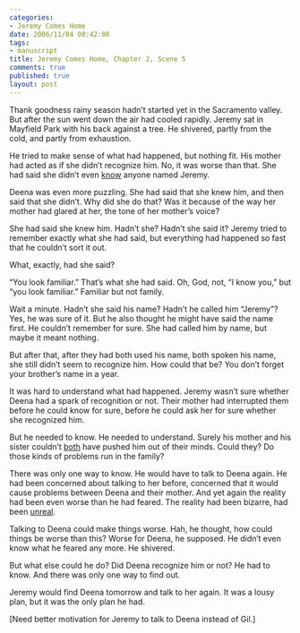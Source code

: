 ```yaml
--- 
categories: 
- Jeremy Comes Home
date: 2006/11/04 00:42:00
tags: 
- manuscript
title: Jeremy Comes Home, Chapter 2, Scene 5
comments: true
published: true
layout: post
---
```


Thank goodness rainy season hadn’t started yet in the Sacramento valley.  But after the sun went down the air had cooled rapidly.  Jeremy sat in Mayfield Park with his back against a tree.  He shivered, partly from the cold, and partly from exhaustion.

He tried to make sense of what had happened, but nothing fit.  His mother had acted as if she didn’t recognize him.  No, it was worse than that.  She had said she didn’t even <u>know</u> anyone named Jeremy.

Deena was even more puzzling.  She had said that she knew him, and then said that she didn’t.  Why did she do that?  Was it because of the way her mother had glared at her, the tone of her mother’s voice?

She had said she knew him.  Hadn’t she?  Hadn’t she said it?  Jeremy tried to remember exactly what she had said, but everything had happened so fast that he couldn’t sort it out.

What, exactly, had she said?

“You look familiar.”  That’s what she had said.  Oh, God, not, “I know you,” but “you look familiar.”  Familiar but not family.

Wait a minute.  Hadn’t she said his name?  Hadn’t he called him “Jeremy”?  Yes, he was sure of it.  But he also thought he might have said the name first.  He couldn’t remember for sure.  She had called him by name, but maybe it meant nothing.

But after that, after they had both used his name, both spoken his name, she still didn’t seem to recognize him.  How could that be?  You don’t forget your brother’s name in a year.

It was hard to understand what had happened.  Jeremy wasn’t sure whether Deena had a spark of recognition or not.  Their mother had interrupted them before he could know for sure, before he could ask her for sure whether she recognized him.

But he needed to know.  He needed to understand.  Surely his mother and his sister couldn’t <u>both</u> have pushed him out of their minds.  Could they?  Do those kinds of problems run in the family?

There was only one way to know.  He would have to talk to Deena again.  He had been concerned about talking to her before, concerned that it would cause problems between Deena and their mother.  And yet again the reality had been even worse than he had feared.  The reality had been bizarre, had been <u>unreal</u>.

Talking to Deena could make things worse.  Hah, he thought, how could things be worse than this?  Worse for Deena, he supposed.  He didn’t even know what he feared any more.  He shivered.

But what else could he do?  Did Deena recognize him or not?  He had to know.  And there was only one way to find out.

Jeremy would find Deena tomorrow and talk to her again.  It was a lousy plan, but it was the only plan he had.

[Need better motivation for Jeremy to talk to Deena instead of Gil.]
